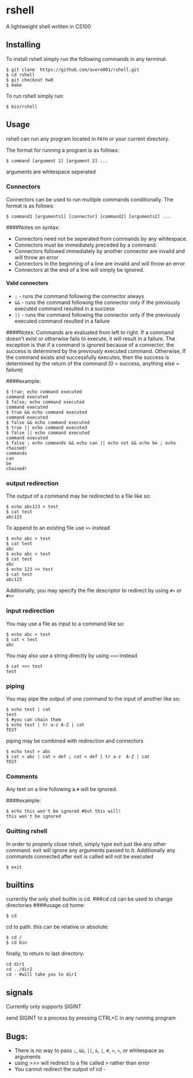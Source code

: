 # rshell
A lightweight shell written in CS100

## Installing
To install rshell simply run the following commands in any terminal:
```
$ git clone  https://github.com/avere001/rshell.git
$ cd rshell
$ git checkout hw0
$ make
```

To run rshell simply run:
```
$ bin/rshell
```

## Usage
rshell can run any program located in `PATH` or your current directory.

The format for running a program is as follows:
```
$ command [argument 1] [argument 2] ...
```
arguments are whitespace seperated

### Connectors
Connectors can be used to run multiple commands conditionally.
The format is as follows:
```
$ command1 [arguments1] [connector] [command2] [arguments2] ...
```
####Notes on syntax:
- Connectors need not be seperated from commands by any whitespace.
- Connectors must be immediately preceded by a command.
- Connectors followed immediately by another connector are invalid and will throw an error
- Connectors in the beginning of a line are invalid and will throw an error
- Connectors at the end of a line will simply be ignored.

#### Valid connectors 
- `;` -  runs the command following the connector always
- `&&` - runs the command following the connector only if the previously executed command resulted in a success
- `||` - runs the command following the connector only if the previously executed command resulted in a failure

####Notes:
Commands are evaluated from left to right.
If a command doesn't exist or otherwise fails to execute, it will result in a failure.
The exception is that if a command is ignored because of a connector, the success is determined by the previously executed command.
Otherwise, If the command exists and successfully executes, then the success is determined by the return of the command (0 = success, anything else = failure)

####example:
```
$ true; echo command executed
command executed
$ false; echo command executed
command executed
$ true && echo command executed
command executed
$ false && echo command executed
$ true || echo command executed
$ false || echo command executed
command executed
$ false ; echo commands && echo can || echo not && echo be ; echo chained!
commands
can
be
chained!
```

### output redirection
The output of a command may be redirected to a file like so:
```
$ echo abc123 > test
$ cat test
abc123
```

To append to an existing file use `>>` instead
```
$ echo abc > test
$ cat test
abc
$ echo abc > test
$ cat test
abc
$ echo 123 >> test
$ cat test
abc123
```

Additionally, you may specify the file descriptor to redirect by using `#>` or `#>>`

### input redirection
You may use a file as input to a command like so:
```
$ echo abc > test
$ cat < test
abc
```

You may also use a string directly by using `<<<` instead
```
$ cat <<< test
test
```

### piping
You may pipe the output of one command to the input of another like so:
```
$ echo test | cat
test
$ #you can chain them
$ echo test | tr a-z A-Z | cat
TEST
```

piping may be combined with redirection and connectors
```
$ echo test > abc
$ cat < abc | cat > def ; cat < def | tr a-z  A-Z | cat
TEST
```

### Comments
Any text on a line following a `#` will be ignored.

####example:
```
$ echo this won't be ignored #but this will!
this won't be ignored
```

### Quitting rshell
In order to properly close rshell, simply type exit just like any other command.
exit will ignore any arguments passed to it. Additionally any commands connected after exit is called will not be executed
```
$ exit
```

## builtins
currently the only shell builtin is cd.
###cd
cd can be used to change directories
####usage
cd home:
```
$ cd
```

cd to path.
this can be relative or absolute:
```
$ cd /
$ cd bin
```

finally, to return to last directory:
```
cd dir1
cd ../dir2
cd - #will take you to dir1
``` 

## signals
Currently only supports SIGINT

send SIGINT to a process by pressing CTRL+C in any running program

## Bugs:
- There is no way to pass `;`, `&&`, `||`, `&`, `|`, `#`, `>`, `<`,  or whitespace as arguments
- using >>> will redirect to a file called > rather than error
- You cannot redirect the output of cd -
